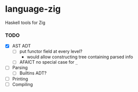 # language-zig

Haskell tools for Zig

### TODO

- [x] AST ADT
	- [ ] put functor field at every level?
		- would allow constructing tree containing parsed info
	- [ ] AFAICT no special case for `_`
- [ ] Parsing
	- [ ] Builtins ADT?
- [ ] Printing
- [ ] Compiling
